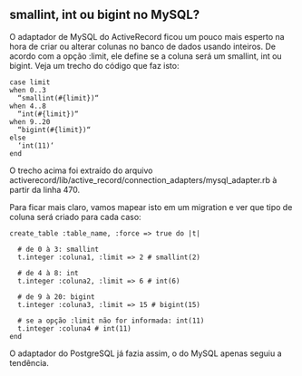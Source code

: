 ## smallint, int ou bigint no MySQL?

O adaptador de MySQL do ActiveRecord ficou um pouco mais esperto na hora de criar ou alterar colunas no banco de dados usando inteiros. De acordo com a opção :limit, ele define se a coluna será um smallint, int ou bigint. Veja um trecho do código que faz isto:

	case limit
	when 0..3
	  “smallint(#{limit})“
	when 4..8
	  “int(#{limit})“
	when 9..20
	  “bigint(#{limit})“
	else
	  ‘int(11)‘
	end

O trecho acima foi extraído do arquivo activerecord/lib/active\_record/connection\_adapters/mysql\_adapter.rb à partir da linha 470.

Para ficar mais claro, vamos mapear isto em um migration e ver que tipo de coluna será criado para cada caso:

	create_table :table_name, :force => true do |t|

	  # de 0 à 3: smallint
	  t.integer :coluna1, :limit => 2 # smallint(2)

	  # de 4 à 8: int
	  t.integer :coluna2, :limit => 6 # int(6)

	  # de 9 à 20: bigint
	  t.integer :coluna3, :limit => 15 # bigint(15)

	  # se a opção :limit não for informada: int(11)
	  t.integer :coluna4 # int(11)
	end

O adaptador do PostgreSQL já fazia assim, o do MySQL apenas seguiu a tendência.
